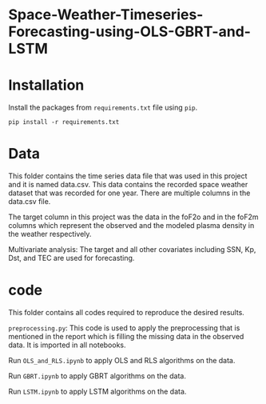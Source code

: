 # Space-Weather-Timeseries-Forecasting-using-OLS-GBRT-and-LSTM
# Installation
Install the packages from `requirements.txt` file using `pip`. 
```
pip install -r requirements.txt
```
# Data
This folder contains the time series data file that was used in this project and it is named data.csv. This data contains the recorded space weather dataset that was recorded for one year. 
There are multiple columns in the data.csv file. 

The target column in this project was the data in the foF2o and in the foF2m columns which represent the observed and the modeled plasma density in the weather respectively.  

Multivariate analysis: The target and all other covariates including SSN, Kp, Dst, and TEC are used for forecasting. 

# code 
This folder contains all codes required to reproduce the desired results.

`preprocessing.py`: This code is used to apply the preprocessing that is mentioned in the report which is filling the missing data in the observed data. It is imported in all notebooks.

Run `OLS_and_RLS.ipynb` to apply OLS and RLS algorithms on the data. 

Run `GBRT.ipynb`  to apply GBRT algorithms on the data. 

Run `LSTM.ipynb` to apply LSTM algorithms on the data. 


 
